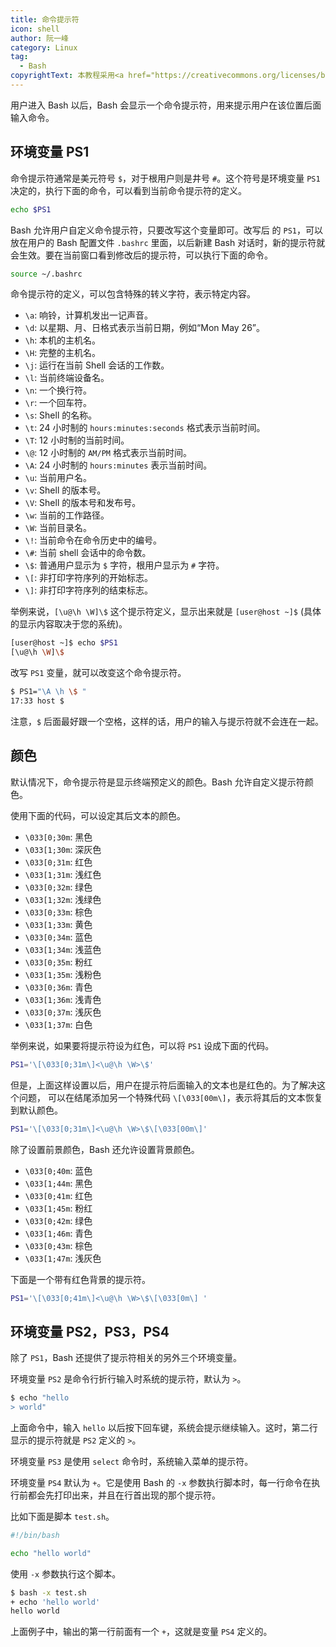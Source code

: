 ```yaml
---
title: 命令提示符
icon: shell
author: 阮一峰
category: Linux
tag:
  - Bash
copyrightText: 本教程采用<a href="https://creativecommons.org/licenses/by-sa/3.0/deed.zh">知识共享 署名-相同方式共享 3.0协议</a>
---
```


用户进入 Bash 以后，Bash 会显示一个命令提示符，用来提示用户在该位置后面输入命令。

<!-- more -->

## 环境变量 PS1

命令提示符通常是美元符号 `$`，对于根用户则是井号 `#`。这个符号是环境变量 `PS1` 决定的，执行下面的命令，可以看到当前命令提示符的定义。

```bash
echo $PS1
```

Bash 允许用户自定义命令提示符，只要改写这个变量即可。改写后 的 `PS1`，可以放在用户的 Bash 配置文件 `.bashrc` 里面，以后新建 Bash 对话时，新的提示符就会生效。要在当前窗口看到修改后的提示符，可以执行下面的命令。

```bash
source ~/.bashrc
```

命令提示符的定义，可以包含特殊的转义字符，表示特定内容。

- `\a`: 响铃，计算机发出一记声音。
- `\d`: 以星期、月、日格式表示当前日期，例如“Mon May 26”。
- `\h`: 本机的主机名。
- `\H`: 完整的主机名。
- `\j`: 运行在当前 Shell 会话的工作数。
- `\l`: 当前终端设备名。
- `\n`: 一个换行符。
- `\r`: 一个回车符。
- `\s`: Shell 的名称。
- `\t`: 24 小时制的 `hours:minutes:seconds` 格式表示当前时间。
- `\T`: 12 小时制的当前时间。
- `\@`: 12 小时制的 `AM/PM` 格式表示当前时间。
- `\A`: 24 小时制的 `hours:minutes` 表示当前时间。
- `\u`: 当前用户名。
- `\v`: Shell 的版本号。
- `\V`: Shell 的版本号和发布号。
- `\w`: 当前的工作路径。
- `\W`: 当前目录名。
- `\!`: 当前命令在命令历史中的编号。
- `\#`: 当前 shell 会话中的命令数。
- `\$`: 普通用户显示为 `$` 字符，根用户显示为 `#` 字符。
- `\[`: 非打印字符序列的开始标志。
- `\]`: 非打印字符序列的结束标志。

举例来说，`[\u@\h \W]\$` 这个提示符定义，显示出来就是 `[user@host ~]$` (具体的显示内容取决于您的系统)。

```bash
[user@host ~]$ echo $PS1
[\u@\h \W]\$
```

改写 `PS1` 变量，就可以改变这个命令提示符。

```bash
$ PS1="\A \h \$ "
17:33 host $
```

注意，`$` 后面最好跟一个空格，这样的话，用户的输入与提示符就不会连在一起。

## 颜色

默认情况下，命令提示符是显示终端预定义的颜色。Bash 允许自定义提示符颜色。

使用下面的代码，可以设定其后文本的颜色。

- `\033[0;30m`: 黑色
- `\033[1;30m`: 深灰色
- `\033[0;31m`: 红色
- `\033[1;31m`: 浅红色
- `\033[0;32m`: 绿色
- `\033[1;32m`: 浅绿色
- `\033[0;33m`: 棕色
- `\033[1;33m`: 黄色
- `\033[0;34m`: 蓝色
- `\033[1;34m`: 浅蓝色
- `\033[0;35m`: 粉红
- `\033[1;35m`: 浅粉色
- `\033[0;36m`: 青色
- `\033[1;36m`: 浅青色
- `\033[0;37m`: 浅灰色
- `\033[1;37m`: 白色

举例来说，如果要将提示符设为红色，可以将 `PS1` 设成下面的代码。

```bash
PS1='\[\033[0;31m\]<\u@\h \W>\$'
```

但是，上面这样设置以后，用户在提示符后面输入的文本也是红色的。为了解决这个问题， 可以在结尾添加另一个特殊代码 `\[\033[00m\]`，表示将其后的文本恢复到默认颜色。

```bash
PS1='\[\033[0;31m\]<\u@\h \W>\$\[\033[00m\]'
```

除了设置前景颜色，Bash 还允许设置背景颜色。

- `\033[0;40m`: 蓝色
- `\033[1;44m`: 黑色
- `\033[0;41m`: 红色
- `\033[1;45m`: 粉红
- `\033[0;42m`: 绿色
- `\033[1;46m`: 青色
- `\033[0;43m`: 棕色
- `\033[1;47m`: 浅灰色

下面是一个带有红色背景的提示符。

```bash
PS1='\[\033[0;41m\]<\u@\h \W>\$\[\033[0m\] '
```

## 环境变量 PS2，PS3，PS4

除了 `PS1`，Bash 还提供了提示符相关的另外三个环境变量。

环境变量 `PS2` 是命令行折行输入时系统的提示符，默认为 `>`。

```bash
$ echo "hello
> world"
```

上面命令中，输入 `hello` 以后按下回车键，系统会提示继续输入。这时，第二行显示的提示符就是 `PS2` 定义的 `>`。

环境变量 `PS3` 是使用 `select` 命令时，系统输入菜单的提示符。

环境变量 `PS4` 默认为 `+`。它是使用 Bash 的 `-x` 参数执行脚本时，每一行命令在执行前都会先打印出来，并且在行首出现的那个提示符。

比如下面是脚本 `test.sh`。

```bash
#!/bin/bash

echo "hello world"
```

使用 `-x` 参数执行这个脚本。

```bash
$ bash -x test.sh
+ echo 'hello world'
hello world
```

上面例子中，输出的第一行前面有一个 `+`，这就是变量 `PS4` 定义的。
